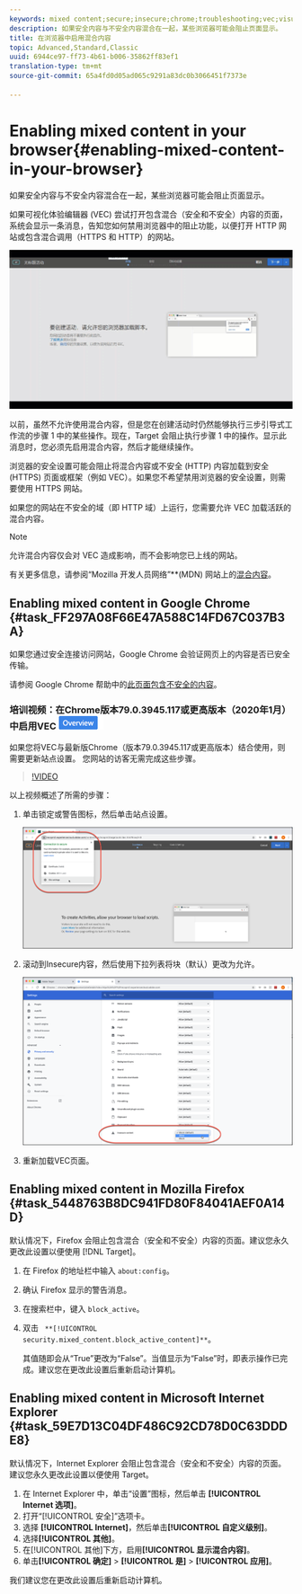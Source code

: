 ```yaml
---
keywords: mixed content;secure;insecure;chrome;troubleshooting;vec;visual experience composer;unsecure
description: 如果安全内容与不安全内容混合在一起，某些浏览器可能会阻止页面显示。
title: 在浏览器中启用混合内容
topic: Advanced,Standard,Classic
uuid: 6944ce97-ff73-4b61-b006-35862ff83ef1
translation-type: tm+mt
source-git-commit: 65a4fd0d05ad065c9291a83dc0b3066451f7373e

---
```



# Enabling mixed content in your browser{#enabling-mixed-content-in-your-browser}

如果安全内容与不安全内容混合在一起，某些浏览器可能会阻止页面显示。

如果可视化体验编辑器 (VEC) 尝试打开包含混合（安全和不安全）内容的页面，系统会显示一条消息，告知您如何禁用浏览器中的阻止功能，以便打开 HTTP 网站或包含混合调用（HTTPS 和 HTTP）的网站。

![](assets/mixed_content_warning.gif)

以前，虽然不允许使用混合内容，但是您在创建活动时仍然能够执行三步引导式工作流的步骤 1 中的某些操作。现在，Target 会阻止执行步骤 1 中的操作。显示此消息时，您必须先启用混合内容，然后才能继续操作。

浏览器的安全设置可能会阻止将混合内容或不安全 (HTTP) 内容加载到安全 (HTTPS) 页面或框架（例如 VEC）。如果您不希望禁用浏览器的安全设置，则需要使用 HTTPS 网站。

如果您的网站在不安全的域（即 HTTP 域）上运行，您需要允许 VEC 加载活跃的混合内容。

>[!NOTE]
>
>允许混合内容仅会对 VEC 造成影响，而不会影响您已上线的网站。

有关更多信息，请参阅“Mozilla 开发人员网络”**(MDN) 网站上的[混合内容](https://developer.mozilla.org/en-US/docs/Web/Security/Mixed_content)。

## Enabling mixed content in Google Chrome {#task_FF297A08F66E47A588C14FD67C037B3A}

如果您通过安全连接访问网站，Google Chrome 会验证网页上的内容是否已安全传输。

请参阅 Google Chrome 帮助中的[此页面包含不安全的内容](https://support.google.com/chrome/answer/1342714?hl=en)。

### 培训视频：在Chrome版本79.0.3945.117或更高版本（2020年1月）中启用VEC ![概述徽章](/help/assets/overview.png)

如果您将VEC与最新版Chrome（版本79.0.3945.117或更高版本）结合使用，则需要更新站点设置。 您网站的访客无需完成这些步骤。

>[!VIDEO](https://www.youtube.com/watch?v=6zGCi5Y8eVo)

以上视频概述了所需的步骤：

1. 单击锁定或警告图标，然后单击站点设置。

   ![站点设置](/help/c-experiences/c-visual-experience-composer/r-troubleshoot-composer/assets/site-settings.png)

1. 滚动到Insecure内容，然后使用下拉列表将块（默认）更改为允许。

   ![不安全的内容](/help/c-experiences/c-visual-experience-composer/r-troubleshoot-composer/assets/insecure-content.png)

1. 重新加载VEC页面。

## Enabling mixed content in Mozilla Firefox {#task_5448763B8DC941FD80F84041AEF0A14D}

默认情况下，Firefox 会阻止包含混合（安全和不安全）内容的页面。建议您永久更改此设置以便使用 [!DNL Target]。

1. 在 Firefox 的地址栏中输入 `about:config`。
1. 确认 Firefox 显示的警告消息。
1. 在搜索栏中，键入 `block_active`。
1. 双击 ` **[!UICONTROL security.mixed_content.block_active_content]**`。

   其值随即会从“True”更改为“False”。当值显示为“False”时，即表示操作已完成。建议您在更改此设置后重新启动计算机。

## Enabling mixed content in Microsoft Internet Explorer {#task_59E7D13C04DF486C92CD78D0C63DDDE8}

默认情况下，Internet Explorer 会阻止包含混合（安全和不安全）内容的页面。建议您永久更改此设置以便使用 Target。

1. 在 Internet Explorer 中，单击“设置”图标，然后单击 **[!UICONTROL Internet 选项]**。
1. 打开“[!UICONTROL 安全]”选项卡。
1. 选择 **[!UICONTROL Internet]**，然后单击&#x200B;**[!UICONTROL 自定义级别]**。
1. 选择&#x200B;**[!UICONTROL 其他]**。
1. 在[!UICONTROL 其他]下方，启用&#x200B;**[!UICONTROL 显示混合内容]**。
1. 单击&#x200B;**[!UICONTROL 确定]** > **[!UICONTROL 是]** > **[!UICONTROL 应用]**。

我们建议您在更改此设置后重新启动计算机。

